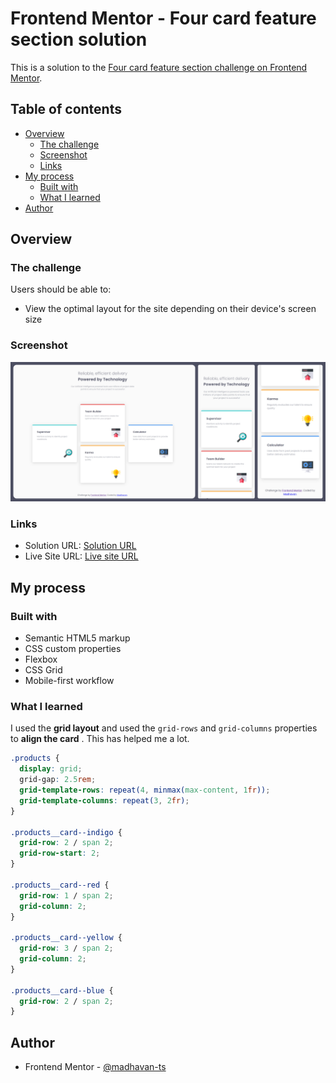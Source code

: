 # Frontend Mentor - Four card feature section solution

This is a solution to the [Four card feature section challenge on Frontend Mentor](https://www.frontendmentor.io/challenges/four-card-feature-section-weK1eFYK).

## Table of contents

- [Overview](#overview)
  - [The challenge](#the-challenge)
  - [Screenshot](#screenshot)
  - [Links](#links)
- [My process](#my-process)
  - [Built with](#built-with)
  - [What I learned](#what-i-learned)
- [Author](#author)

## Overview

### The challenge

Users should be able to:

- View the optimal layout for the site depending on their device's screen size

### Screenshot

![](./screenshot.png)


### Links

- Solution URL: [Solution URL](https://your-solution-url.com)
- Live Site URL: [Live site URL](https://your-live-site-url.com)

## My process

### Built with

- Semantic HTML5 markup
- CSS custom properties
- Flexbox
- CSS Grid
- Mobile-first workflow


### What I learned
I used the **grid layout** and used the ```grid-rows``` and ```grid-columns``` properties to **align the card** . This has helped me a lot. 

```css
.products {
  display: grid;
  grid-gap: 2.5rem;
  grid-template-rows: repeat(4, minmax(max-content, 1fr));
  grid-template-columns: repeat(3, 2fr);
}

.products__card--indigo {
  grid-row: 2 / span 2;
  grid-row-start: 2;
}

.products__card--red {
  grid-row: 1 / span 2;
  grid-column: 2;
}

.products__card--yellow {
  grid-row: 3 / span 2;
  grid-column: 2;
}

.products__card--blue {
  grid-row: 2 / span 2;
}
```

## Author

- Frontend Mentor - [@madhavan-ts](https://www.frontendmentor.io/profile/madhavan-ts)
